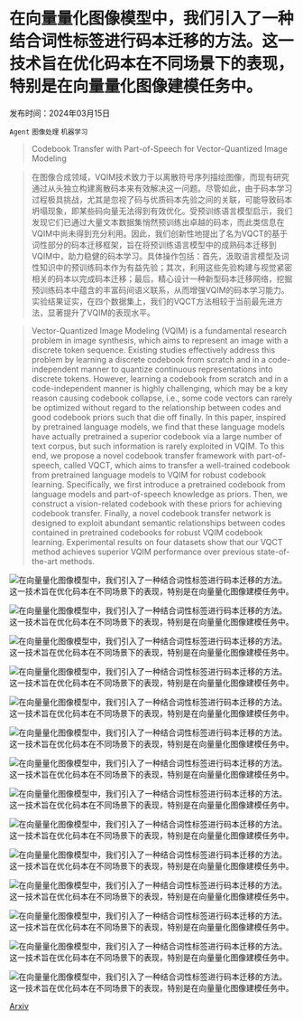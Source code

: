 # 在向量量化图像模型中，我们引入了一种结合词性标签进行码本迁移的方法。这一技术旨在优化码本在不同场景下的表现，特别是在向量量化图像建模任务中。

发布时间：2024年03月15日

`Agent` `图像处理` `机器学习`

> Codebook Transfer with Part-of-Speech for Vector-Quantized Image Modeling

> 在图像合成领域，VQIM技术致力于以离散符号序列描绘图像，而现有研究通过从头独立构建离散码本来有效解决这一问题。尽管如此，由于码本学习过程极具挑战，尤其是忽视了码与优质码本先验之间的关联，可能导致码本坍塌现象，即某些码向量无法得到有效优化。受预训练语言模型启示，我们发现它们已通过大量文本数据集悄然预训练出卓越的码本，而此类信息在VQIM中尚未得到充分利用。因此，我们创新性地提出了名为VQCT的基于词性部分的码本迁移框架，旨在将预训练语言模型中的成熟码本迁移到VQIM中，助力稳健的码本学习。具体操作包括：首先，汲取语言模型及词性知识中的预训练码本作为有益先验；其次，利用这些先验构建与视觉紧密相关的码本以完成码本迁移；最后，精心设计一种新型码本迁移网络，挖掘预训练码本中蕴含的丰富码间语义联系，从而增强VQIM的码本学习能力。实验结果证实，在四个数据集上，我们的VQCT方法相较于当前最先进方法，显著提升了VQIM的表现水平。

> Vector-Quantized Image Modeling (VQIM) is a fundamental research problem in image synthesis, which aims to represent an image with a discrete token sequence. Existing studies effectively address this problem by learning a discrete codebook from scratch and in a code-independent manner to quantize continuous representations into discrete tokens. However, learning a codebook from scratch and in a code-independent manner is highly challenging, which may be a key reason causing codebook collapse, i.e., some code vectors can rarely be optimized without regard to the relationship between codes and good codebook priors such that die off finally. In this paper, inspired by pretrained language models, we find that these language models have actually pretrained a superior codebook via a large number of text corpus, but such information is rarely exploited in VQIM. To this end, we propose a novel codebook transfer framework with part-of-speech, called VQCT, which aims to transfer a well-trained codebook from pretrained language models to VQIM for robust codebook learning. Specifically, we first introduce a pretrained codebook from language models and part-of-speech knowledge as priors. Then, we construct a vision-related codebook with these priors for achieving codebook transfer. Finally, a novel codebook transfer network is designed to exploit abundant semantic relationships between codes contained in pretrained codebooks for robust VQIM codebook learning. Experimental results on four datasets show that our VQCT method achieves superior VQIM performance over previous state-of-the-art methods.

![在向量量化图像模型中，我们引入了一种结合词性标签进行码本迁移的方法。这一技术旨在优化码本在不同场景下的表现，特别是在向量量化图像建模任务中。](../../../paper_images/2403.10071/x1.png)

![在向量量化图像模型中，我们引入了一种结合词性标签进行码本迁移的方法。这一技术旨在优化码本在不同场景下的表现，特别是在向量量化图像建模任务中。](../../../paper_images/2403.10071/x2.png)

![在向量量化图像模型中，我们引入了一种结合词性标签进行码本迁移的方法。这一技术旨在优化码本在不同场景下的表现，特别是在向量量化图像建模任务中。](../../../paper_images/2403.10071/x3.png)

![在向量量化图像模型中，我们引入了一种结合词性标签进行码本迁移的方法。这一技术旨在优化码本在不同场景下的表现，特别是在向量量化图像建模任务中。](../../../paper_images/2403.10071/x4.png)

![在向量量化图像模型中，我们引入了一种结合词性标签进行码本迁移的方法。这一技术旨在优化码本在不同场景下的表现，特别是在向量量化图像建模任务中。](../../../paper_images/2403.10071/x5.png)

![在向量量化图像模型中，我们引入了一种结合词性标签进行码本迁移的方法。这一技术旨在优化码本在不同场景下的表现，特别是在向量量化图像建模任务中。](../../../paper_images/2403.10071/x6.png)

![在向量量化图像模型中，我们引入了一种结合词性标签进行码本迁移的方法。这一技术旨在优化码本在不同场景下的表现，特别是在向量量化图像建模任务中。](../../../paper_images/2403.10071/x7.png)

![在向量量化图像模型中，我们引入了一种结合词性标签进行码本迁移的方法。这一技术旨在优化码本在不同场景下的表现，特别是在向量量化图像建模任务中。](../../../paper_images/2403.10071/x8.png)

![在向量量化图像模型中，我们引入了一种结合词性标签进行码本迁移的方法。这一技术旨在优化码本在不同场景下的表现，特别是在向量量化图像建模任务中。](../../../paper_images/2403.10071/x9.png)

![在向量量化图像模型中，我们引入了一种结合词性标签进行码本迁移的方法。这一技术旨在优化码本在不同场景下的表现，特别是在向量量化图像建模任务中。](../../../paper_images/2403.10071/x10.png)

![在向量量化图像模型中，我们引入了一种结合词性标签进行码本迁移的方法。这一技术旨在优化码本在不同场景下的表现，特别是在向量量化图像建模任务中。](../../../paper_images/2403.10071/x11.png)

![在向量量化图像模型中，我们引入了一种结合词性标签进行码本迁移的方法。这一技术旨在优化码本在不同场景下的表现，特别是在向量量化图像建模任务中。](../../../paper_images/2403.10071/x12.png)

![在向量量化图像模型中，我们引入了一种结合词性标签进行码本迁移的方法。这一技术旨在优化码本在不同场景下的表现，特别是在向量量化图像建模任务中。](../../../paper_images/2403.10071/x13.png)

![在向量量化图像模型中，我们引入了一种结合词性标签进行码本迁移的方法。这一技术旨在优化码本在不同场景下的表现，特别是在向量量化图像建模任务中。](../../../paper_images/2403.10071/x14.png)

[Arxiv](https://arxiv.org/abs/2403.10071)
